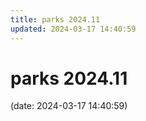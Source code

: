 ```yaml
---
title: parks 2024.11
updated: 2024-03-17 14:40:59
---
```


# parks 2024.11

(date: 2024-03-17 14:40:59)

